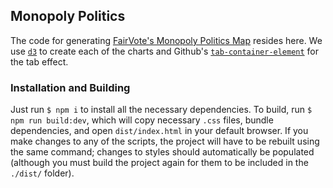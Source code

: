 ## Monopoly Politics
The code for generating [FairVote's Monopoly Politics Map]() resides here. We
use [`d3`](https://d3js.org/) to create each of the charts and Github's
[`tab-container-element`](https://github.com/github/tab-container-element) for
the tab effect.

### Installation and Building
Just run `$ npm i` to install all the necessary dependencies. To build, run
`$ npm run build:dev`, which will copy necessary `.css` files, bundle
dependencies, and open `dist/index.html` in your default browser. If you make
changes to any of the scripts, the project will have to be rebuilt using the
same command; changes to styles should automatically be populated (although you
must build the project again for them to be included in the `./dist/` folder).